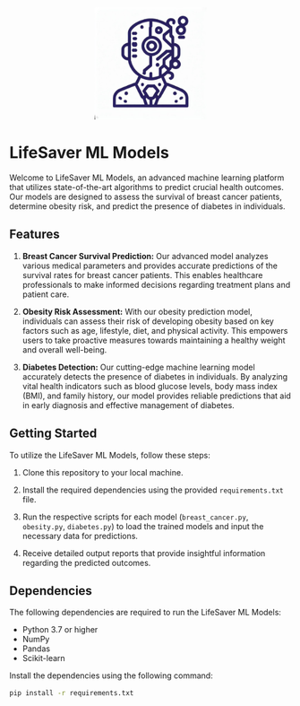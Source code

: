 ﻿<div align="center">
  <img src="icon.png" alt="Project Logo" width="200">
</div>

# LifeSaver ML Models

Welcome to LifeSaver ML Models, an advanced machine learning platform that utilizes state-of-the-art algorithms to predict crucial health outcomes. Our models are designed to assess the survival of breast cancer patients, determine obesity risk, and predict the presence of diabetes in individuals.

## Features

1. **Breast Cancer Survival Prediction:** Our advanced model analyzes various medical parameters and provides accurate predictions of the survival rates for breast cancer patients. This enables healthcare professionals to make informed decisions regarding treatment plans and patient care.

2. **Obesity Risk Assessment:** With our obesity prediction model, individuals can assess their risk of developing obesity based on key factors such as age, lifestyle, diet, and physical activity. This empowers users to take proactive measures towards maintaining a healthy weight and overall well-being.

3. **Diabetes Detection:** Our cutting-edge machine learning model accurately detects the presence of diabetes in individuals. By analyzing vital health indicators such as blood glucose levels, body mass index (BMI), and family history, our model provides reliable predictions that aid in early diagnosis and effective management of diabetes.

## Getting Started

To utilize the LifeSaver ML Models, follow these steps:

1. Clone this repository to your local machine.

2. Install the required dependencies using the provided `requirements.txt` file.

3. Run the respective scripts for each model (`breast_cancer.py`, `obesity.py`, `diabetes.py`) to load the trained models and input the necessary data for predictions.

4. Receive detailed output reports that provide insightful information regarding the predicted outcomes.

## Dependencies

The following dependencies are required to run the LifeSaver ML Models:

- Python 3.7 or higher
- NumPy
- Pandas
- Scikit-learn

Install the dependencies using the following command:

```bash
pip install -r requirements.txt
